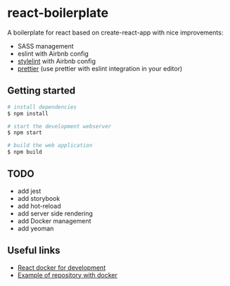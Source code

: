 # react-boilerplate

A boilerplate for react based on create-react-app with nice improvements:

- SASS management
- eslint with Airbnb config
- [stylelint](https://stylelint.io/) with Airbnb config
- [prettier](https://prettier.io) (use prettier with eslint integration in your editor)

## Getting started

```bash
# install dependencies
$ npm install

# start the development webserver
$ npm start

# build the web application
$ npm build
```

## TODO

- add jest
- add storybook
- add hot-reload
- add server side rendering
- add Docker management
- add yeoman

## Useful links

- [React docker for development](https://medium.com/@McMenemy/react-docker-for-development-and-production-6cb50a1218c5)
- [Example of repository with docker](https://github.com/McMenemy/GoDoRP)
